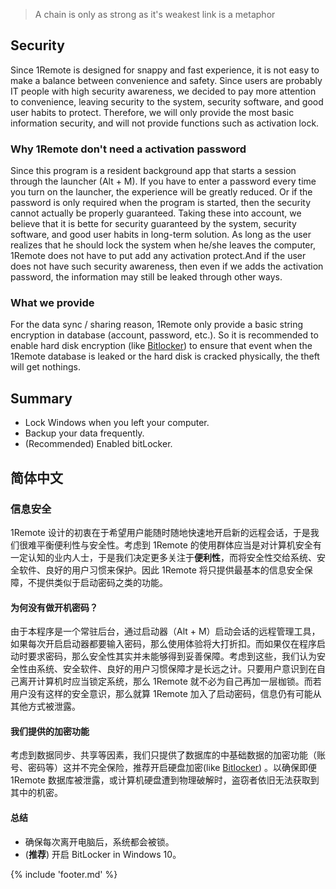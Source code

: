 > A chain is only as strong as it's weakest link is a metaphor

## Security

Since 1Remote is designed for snappy and fast experience, it is not easy to make a balance between convenience and safety. Since users are probably IT people with high security awareness, we decided to pay more attention to convenience, leaving security to the system, security software, and good user habits to protect. Therefore, we will only provide the most basic information security, and will not provide functions such as activation lock.

### Why 1Remote don't need a activation password

Since this program is a resident background app that starts a session through the launcher (Alt + M). If you have to enter a password every time you turn on the launcher, the experience will be greatly reduced. Or if the password is only required when the program is started, then the security cannot actually be properly guaranteed. Taking these into account, we believe that it is bette for security guaranteed by the system, security software, and good user habits in long-term solution. As long as the user realizes that he should lock the system when he/she leaves the computer, 1Remote does not have to put add any activation protect.And if the user does not have such security awareness, then even if we adds the activation password, the information may still be leaked through other ways.

### What we provide

For the data sync / sharing reason, 1Remote only provide a basic string encryption in database (account, password, etc.). So it is recommended to enable hard disk encryption (like [Bitlocker](https://docs.microsoft.com/en-us/windows/security/information-protection/)) to ensure that event when the 1Remote database is leaked or the hard disk is cracked physically, the theft will get nothings.

## Summary

- Lock Windows when you left your computer.
- Backup your data frequently.
- (Recommended) Enabled bitLocker.

## 简体中文

### 信息安全

1Remote 设计的初衷在于希望用户能随时随地快速地开启新的远程会话，于是我们很难平衡便利性与安全性。考虑到 1Remote 的使用群体应当是对计算机安全有一定认知的业内人士，于是我们决定更多关注于**便利性**，而将安全性交给系统、安全软件、良好的用户习惯来保护。因此 1Remote 将只提供最基本的信息安全保障，不提供类似于启动密码之类的功能。

#### 为何没有做开机密码？

由于本程序是一个常驻后台，通过启动器（Alt + M）启动会话的远程管理工具，如果每次开启启动器都要输入密码，那么使用体验将大打折扣。而如果仅在程序启动时要求密码，那么安全性其实并未能够得到妥善保障。考虑到这些，我们认为安全性由系统、安全软件、良好的用户习惯保障才是长远之计。只要用户意识到在自己离开计算机时应当锁定系统，那么 1Remote 就不必为自己再加一层枷锁。而若用户没有这样的安全意识，那么就算 1Remote 加入了启动密码，信息仍有可能从其他方式被泄露。

#### 我们提供的加密功能

考虑到数据同步、共享等因素，我们只提供了数据库的中基础数据的加密功能（账号、密码等）这并不完全保险，推荐开启硬盘加密(like [Bitlocker](https://docs.microsoft.com/en-us/windows/security/information-protection/)) 。以确保即便 1Remote 数据库被泄露，或计算机硬盘遭到物理破解时，盗窃者依旧无法获取到其中的机密。

#### 总结

- 确保每次离开电脑后，系统都会被锁。
- (**推荐**) 开启 BitLocker in Windows 10。

{% include 'footer.md' %}

